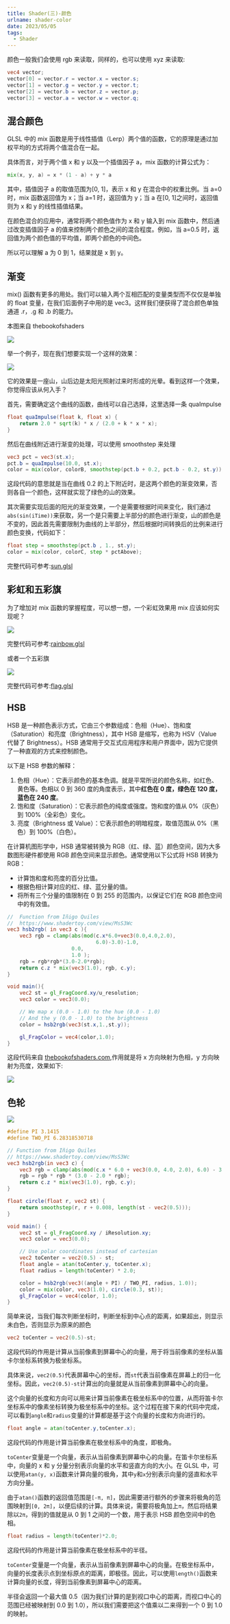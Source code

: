 ```yaml
---
title: Shader(三)-颜色
urlname: shader-color
date: 2023/05/05
tags:
  - Shader
---
```


颜色一般我们会使用 rgb 来读取，同样的，也可以使用 xyz 来读取:

```glsl
vec4 vector;
vector[0] = vector.r = vector.x = vector.s;
vector[1] = vector.g = vector.y = vector.t;
vector[2] = vector.b = vector.z = vector.p;
vector[3] = vector.a = vector.w = vector.q;
```

## 混合颜色

GLSL 中的 mix 函数是用于线性插值（Lerp）两个值的函数，它的原理是通过加权平均的方式将两个值混合在一起。

具体而言，对于两个值 x 和 y 以及一个插值因子 a，mix 函数的计算公式为：

```glsl
mix(x, y, a) = x * (1 - a) + y * a
```

其中，插值因子 a 的取值范围为[0, 1]，表示 x 和 y 在混合中的权重比例。当 a=0 时，mix 函数返回值为 x；当 a=1 时，返回值为 y；当 a 在[0, 1]之间时，返回值则为 x 和 y 的线性插值结果。

在颜色混合的应用中，通常将两个颜色值作为 x 和 y 输入到 mix 函数中，然后通过改变插值因子 a 的值来控制两个颜色之间的混合程度。例如，当 a=0.5 时，返回值为两个颜色值的平均值，即两个颜色的中间色。

所以可以理解 a 为 0 到 1，结果就是 x 到 y。

## 渐变

mix() 函数有更多的用处。我们可以输入两个互相匹配的变量类型而不仅仅是单独的 float 变量，在我们后面例子中用的是 vec3。这样我们便获得了混合颜色单独通道 .r，.g 和 .b 的能力。

本图来自 thebookofshaders

![](images/opengl/mix-vec.jpg)

举一个例子，现在我们想要实现一个这样的效果：

![](images/opengl/sun.gif)

它的效果是一座山，山后边是太阳光照射过来时形成的光晕。看到这样一个效果，你觉得应该从何入手？

首先，需要确定这个曲线的函数，曲线可以自己选择，这里选择一条 quaImpulse

```glsl
float quaImpulse(float k, float x) {
    return 2.0 * sqrt(k) * x / (2.0 + k * x * x);
}
```

然后在曲线附近进行渐变的处理，可以使用 smoothstep 来处理

```glsl
vec3 pct = vec3(st.x);
pct.b = quaImpulse(10.0, st.x);
color = mix(color, colorB, smoothstep(pct.b + 0.2, pct.b - 0.2, st.y));
```

这段代码的意思就是当在曲线 0.2 的上下附近时，是这两个颜色的渐变效果，否则各自一个颜色，这样就实现了绿色的山的效果。

其次需要实现后面的阳光的渐变效果，一个是需要根据时间来变化，我们通过 `abs(sin(iTime))`来获取，另一个是只需要上半部分的颜色进行渐变，山的颜色是不变的，因此首先需要限制为曲线的上半部分，然后根据时间转换后的比例来进行颜色变换，代码如下：

```glsl
float step = smoothstep(pct.b , 1., st.y);
color = mix(color, colorC, step * pctAbove);
```

完整代码可参考:[sun.glsl](https://github.com/mikaelzero/Shader/blob/main/src/3.sun.glsl)

## 彩虹和五彩旗

为了增加对 mix 函数的掌握程度，可以想一想，一个彩虹效果用 mix 应该如何实现呢？

![](images/opengl/shader_rainbow.png)

完整代码可参考:[rainbow.glsl](https://github.com/mikaelzero/Shader/blob/main/src/4.rainbow.glsl)

或者一个五彩旗

![](images/opengl/shader_flag.png)

完整代码可参考:[flag.glsl](https://github.com/mikaelzero/Shader/blob/main/src/5.flag.glsl)

## HSB

HSB 是一种颜色表示方式，它由三个参数组成：色相（Hue）、饱和度（Saturation）和亮度（Brightness），其中 HSB 是缩写，也称为 HSV（Value 代替了 Brightness）。HSB 通常用于交互式应用程序和用户界面中，因为它提供了一种直观的方式来控制颜色。

以下是 HSB 参数的解释：

1. 色相（Hue）：它表示颜色的基本色调。就是平常所说的颜色名称，如红色、黄色等。色相以 0 到 360 度的角度表示，其中**红色在 0 度，绿色在 120 度，蓝色在 240 度**。
2. 饱和度（Saturation）：它表示颜色的纯度或强度。饱和度的值从 0%（灰色）到 100%（全彩色）变化。
3. 亮度（Brightness 或 Value）：它表示颜色的明暗程度，取值范围从 0%（黑色）到 100%（白色）。

在计算机图形学中，HSB 通常被转换为 RGB（红、绿、蓝）颜色空间，因为大多数图形硬件都使用 RGB 颜色空间来显示颜色。通常使用以下公式将 HSB 转换为 RGB：

- 计算饱和度和亮度的百分比值。
- 根据色相计算对应的红、绿、蓝分量的值。
- 将所有三个分量的值限制在 0 到 255 的范围内，以保证它们在 RGB 颜色空间中的有效值。

```glsl
//  Function from Iñigo Quiles
//  https://www.shadertoy.com/view/MsS3Wc
vec3 hsb2rgb( in vec3 c ){
    vec3 rgb = clamp(abs(mod(c.x*6.0+vec3(0.0,4.0,2.0),
                             6.0)-3.0)-1.0,
                     0.0,
                     1.0 );
    rgb = rgb*rgb*(3.0-2.0*rgb);
    return c.z * mix(vec3(1.0), rgb, c.y);
}

void main(){
    vec2 st = gl_FragCoord.xy/u_resolution;
    vec3 color = vec3(0.0);

    // We map x (0.0 - 1.0) to the hue (0.0 - 1.0)
    // And the y (0.0 - 1.0) to the brightness
    color = hsb2rgb(vec3(st.x,1.,st.y));

    gl_FragColor = vec4(color,1.0);
}
```

这段代码来自 [thebookofshaders.com](https://thebookofshaders.com/06/?lan=ch),作用就是将 x 方向映射为色相，y 方向映射为亮度，效果如下:

![](images/opengl/shader_hsb.png)

## 色轮

![](images/opengl/polar_coordinate.svg)

```glsl
#define PI 3.1415
#define TWO_PI 6.28318530718

// Function from Iñigo Quiles
// https://www.shadertoy.com/view/MsS3Wc
vec3 hsb2rgb(in vec3 c) {
    vec3 rgb = clamp(abs(mod(c.x * 6.0 + vec3(0.0, 4.0, 2.0), 6.0) - 3.0) - 1.0, 0.0, 1.0);
    rgb = rgb * rgb * (3.0 - 2.0 * rgb);
    return c.z * mix(vec3(1.0), rgb, c.y);
}

float circle(float r, vec2 st) {
    return smoothstep(r, r + 0.008, length(st - vec2(0.5)));
}

void main() {
    vec2 st = gl_FragCoord.xy / iResolution.xy;
    vec3 color = vec3(0.0);

    // Use polar coordinates instead of cartesian
    vec2 toCenter = vec2(0.5) - st;
    float angle = atan(toCenter.y, toCenter.x);
    float radius = length(toCenter) * 2.0;

    color = hsb2rgb(vec3((angle + PI) / TWO_PI, radius, 1.0));
    color = mix(color, vec3(1.0), circle(0.3, st));
    gl_FragColor = vec4(color, 1.0);
}

```

简单来说，当我们每次判断坐标时，判断坐标到中心点的距离，如果超出，则显示未白色，否则显示为原来的颜色

```glsl
vec2 toCenter = vec2(0.5)-st;
```

这段代码的作用是计算从当前像素到屏幕中心的向量，用于将当前像素的坐标从笛卡尔坐标系转换为极坐标系。

具体来说，`vec2(0.5)`代表屏幕中心的坐标，而`st`代表当前像素在屏幕上的归一化坐标。因此，`vec2(0.5)-st`计算出的向量就是从当前像素到屏幕中心的向量。

这个向量的长度和方向可以用来计算当前像素在极坐标系中的位置，从而将笛卡尔坐标系中的像素坐标转换为极坐标系中的坐标。这个过程在接下来的代码中完成，可以看到`angle`和`radius`变量的计算都是基于这个向量的长度和方向进行的。

```glsl
float angle = atan(toCenter.y,toCenter.x);
```

这段代码的作用是计算当前像素在极坐标系中的角度，即极角。

`toCenter`变量是一个向量，表示从当前像素到屏幕中心的向量。在笛卡尔坐标系中，向量的 x 和 y 分量分别表示向量的水平和竖直方向的大小。在 GLSL 中，可以使用`atan(y, x)`函数来计算向量的极角，其中`y`和`x`分别表示向量的竖直和水平方向分量。

由于`atan()`函数的返回值范围是`[-π, π]`，因此需要进行额外的步骤来将极角的范围映射到`[0, 2π]`，以便后续的计算。具体来说，需要将极角加上`π`，然后将结果除以`2π`，得到的值就是从 0 到 1 之间的一个数，用于表示 HSB 颜色空间中的色相。

```glsl
float radius = length(toCenter)*2.0;
```

这段代码的作用是计算当前像素在极坐标系中的半径。

`toCenter`变量是一个向量，表示从当前像素到屏幕中心的向量。在极坐标系中，向量的长度表示点到坐标原点的距离，即极径。因此，可以使用`length()`函数来计算向量的长度，得到当前像素到屏幕中心的距离。

半径会返回一个最大值 0.5（因为我们计算的是到视口中心的距离，而视口中心的范围已经被映射到 0.0 到 1.0），所以我们需要把这个值乘以二来得到一个 0 到 1.0 的映射。

